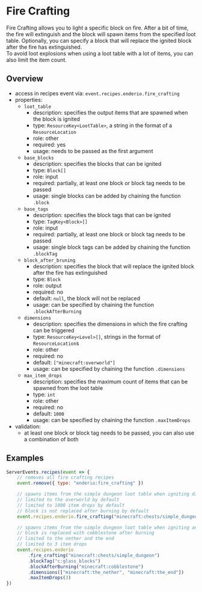 # Fire Crafting

Fire Crafting allows you to light a specific block on fire. After a bit of time, the fire will extinguish and the block will spawn items from
the specified loot table. Optionally, you can specify a block that will replace the ignited block after the fire has extinguished.<br>
To avoid loot explosions when using a loot table with a lot of items, you can also limit the item count.

## Overview

-   access in recipes event via: `event.recipes.enderio.fire_crafting`
-   properties:
    -   `loot_table`
        -   description: specifies the output items that are spawned when the block is ignited
        -   type: `ResourceKey<LootTable>`, a string in the format of a `ResourceLocation`
        -   role: other
        -   required: yes
        -   usage: needs to be passed as the first argument
    -   `base_blocks`
        -   description: specifies the blocks that can be ignited
        -   type: `Block[]`
        -   role: input
        -   required: partially, at least one block or block tag needs to be passed
        -   usage: single blocks can be added by chaining the function `.block`
    -   `base_tags`
        -   description: specifies the block tags that can be ignited
        -   type: `TagKey<Block>[]`
        -   role: input
        -   required: partially, at least one block or block tag needs to be passed
        -   usage: single block tags can be added by chaining the function `.blockTag`
    -   `block_after_bruning`
        -   description: specifies the block that will replace the ignited block after the fire has extinguished
        -   type: `Block`
        -   role: output
        -   required: no
        -   default: `null`, the block will not be replaced
        -   usage: can be specified by chaining the function `.blockAfterBurning`
    -   `dimensions`
        -   description: specifies the dimensions in which the fire crafting can be triggered
        -   type: `ResourceKey<Level>[]`, strings in the format of `ResourceLocation`s
        -   role: other
        -   required: no
        -   default: `["minecraft:overworld"]`
        -   usage: can be specified by chaining the function `.dimensions`
    -   `max_item_drops`
        -   description: specifies the maximum count of items that can be spawned from the loot table
        -   type: `int`
        -   role: other
        -   required: no
        -   default: `1000`
        -   usage: can be specified by chaining the function `.maxItemDrops`
-   validation:
    -   at least one block or block tag needs to be passed, you can also use a combination of both

## Examples

```js
ServerEvents.recipes(event => {
    // removes all fire crafting recipes
    event.remove({ type: "enderio:fire_crafting" })

    // spawns items from the simple dungeon loot table when igniting dirt
    // limited to the overworld by default
    // limited to 1000 item drops by default
    // block is not replaced after burning by default
    event.recipes.enderio.fire_crafting("minecraft:chests/simple_dungeon").block("minecraft:dirt")

    // spawns items from the simple dungeon loot table when igniting any kind of glass block
    // block is replaced with cobblestone after burning
    // limited to the nether and the end
    // limited to 3 item drops
    event.recipes.enderio
        .fire_crafting("minecraft:chests/simple_dungeon")
        .blockTag("c:glass_blocks")
        .blockAfterBurning("minecraft:cobblestone")
        .dimensions(["minecraft:the_nether", "minecraft:the_end"])
        .maxItemDrops(3)
})
```
